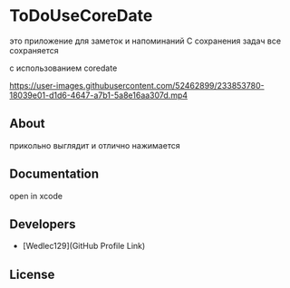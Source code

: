 # ToDoUseCoreDate



это приложение для заметок и напоминаний C сохранения задач
все сохраняется

с использованием coredate

<p align="center">




https://user-images.githubusercontent.com/52462899/233853780-18039e01-d1d6-4647-a7b1-5a8e16aa307d.mp4





</p>













## About

прикольно выглядит и отлично нажимается

## Documentation

open in xcode 

## Developers

- [Wedlec129](GitHub Profile Link)

## License

